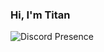### Hi, I'm Titan

![Discord Presence](https://lanyard.cnrad.dev/api/562651567904260111?idleMessage=hello%20there.)
